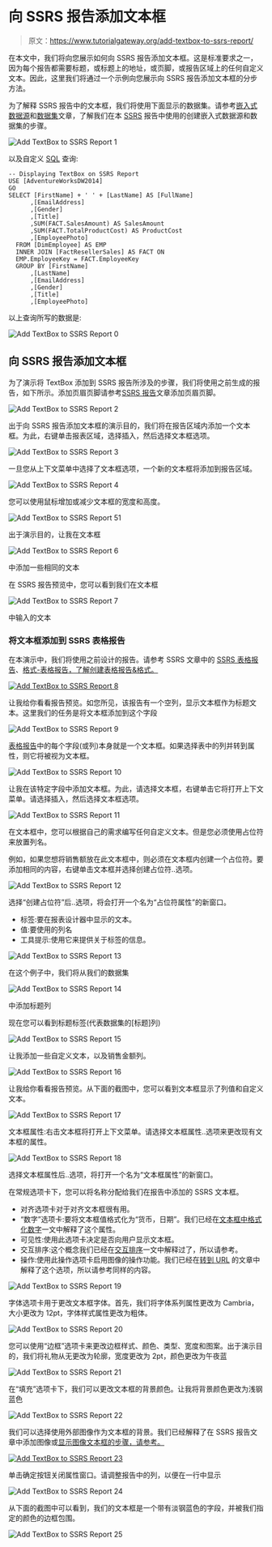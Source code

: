 # 向 SSRS 报告添加文本框

> 原文：<https://www.tutorialgateway.org/add-textbox-to-ssrs-report/>

在本文中，我们将向您展示如何向 SSRS 报告添加文本框。这是标准要求之一，因为每个报告都需要标题，或标题上的地址，或页脚，或报告区域上的任何自定义文本。因此，这里我们将通过一个示例向您展示向 SSRS 报告添加文本框的分步方法。

为了解释 SSRS 报告中的文本框，我们将使用下面显示的数据集。请参考[嵌入式数据源](https://www.tutorialgateway.org/embedded-data-source-in-ssrs/)和[数据集](https://www.tutorialgateway.org/embedded-dataset-in-ssrs/)文章，了解我们在本 [SSRS](https://www.tutorialgateway.org/ssrs/) 报告中使用的创建嵌入式数据源和数据集的步骤。

![Add TextBox to SSRS Report 1](img/3cf1777451dcd45095e9b53a226ebd87.png)

以及自定义 [SQL](https://www.tutorialgateway.org/sql/) 查询:

```
-- Displaying TextBox on SSRS Report
USE [AdventureWorksDW2014]
GO
SELECT [FirstName] + ' ' + [LastName] AS [FullName]
      ,[EmailAddress]
      ,[Gender]
      ,[Title]
      ,SUM(FACT.SalesAmount) AS SalesAmount
      ,SUM(FACT.TotalProductCost) AS ProductCost
      ,[EmployeePhoto]
  FROM [DimEmployee] AS EMP
  INNER JOIN [FactResellerSales] AS FACT ON
  EMP.EmployeeKey = FACT.EmployeeKey
  GROUP BY [FirstName]
      ,[LastName]
      ,[EmailAddress]
      ,[Gender]
      ,[Title]
      ,[EmployeePhoto]
```

以上查询所写的数据是:

![Add TextBox to SSRS Report 0](img/fa9364156f915a2565f620e47fe5c516.png)

## 向 SSRS 报告添加文本框

为了演示将 TextBox 添加到 SSRS 报告所涉及的步骤，我们将使用之前生成的报告，如下所示。添加页眉页脚请参考[SSRS 报告](https://www.tutorialgateway.org/add-headers-and-footers-to-ssrs-report/)文章添加页眉页脚。

![Add TextBox to SSRS Report 2](img/27902197151216d5c61c9ccea5228c4e.png)

出于向 SSRS 报告添加文本框的演示目的，我们将在报告区域内添加一个文本框。为此，右键单击报表区域，选择插入，然后选择文本框选项。

![Add TextBox to SSRS Report 3](img/b424828587a8451fc14e95b3df595bb2.png)

一旦您从上下文菜单中选择了文本框选项，一个新的文本框将添加到报告区域。

![Add TextBox to SSRS Report 4](img/074d212e502d8b465c066d965a23a2c1.png)

您可以使用鼠标增加或减少文本框的宽度和高度。

![Add TextBox to SSRS Report 51](img/a4c039ea3441c34dd45a528b860fc1c6.png)

出于演示目的，让我在文本框

![Add TextBox to SSRS Report 6](img/92ce642c32925f4f160780116834e90c.png)

中添加一些相同的文本

在 SSRS 报告预览中，您可以看到我们在文本框

![Add TextBox to SSRS Report 7](img/af7cc3d3f197c6be42fb170a4b534466.png)

中输入的文本

### 将文本框添加到 SSRS 表格报告

在本演示中，我们将使用之前设计的报告。请参考 SSRS 文章中的 [SSRS 表格报告](https://www.tutorialgateway.org/ssrs-table-report/)、[格式-表格报告，了解创建表格报告&格式。](https://www.tutorialgateway.org/format-table-report-in-ssrs/)

[![Add TextBox to SSRS Report 8](img/c0df8792aee11ccfd877b7e4ec8934cf.png)](https://www.tutorialgateway.org/format-table-report-in-ssrs/)

让我给你看看报告预览。如您所见，该报告有一个空列，显示文本框作为标题文本。这里我们的任务是将文本框添加到这个字段

![Add TextBox to SSRS Report 9](img/90366097d8bc8db94aa1ef1dd69c38e6.png)

[表格报告](https://www.tutorialgateway.org/ssrs-table-report/)中的每个字段(或列)本身就是一个文本框。如果选择表中的列并转到属性，则它将被视为文本框。

![Add TextBox to SSRS Report 10](img/7d2a7678857fe23cfddef68a380a82a0.png)

让我在该特定字段中添加文本框。为此，请选择文本框，右键单击它将打开上下文菜单。请选择插入，然后选择文本框选项。

![Add TextBox to SSRS Report 11](img/9c206e49ba13481ce022c4be5dd8ddd1.png)

在文本框中，您可以根据自己的需求编写任何自定义文本。但是您必须使用占位符来放置列名。

例如，如果您想将销售额放在此文本框中，则必须在文本框内创建一个占位符。要添加相同的内容，右键单击文本框并选择创建占位符..选项。

![Add TextBox to SSRS Report 12](img/1146c77825b035516a3ec4c78e8651a9.png)

选择“创建占位符”后..选项，将会打开一个名为“占位符属性”的新窗口。

*   标签:要在报表设计器中显示的文本。
*   值:要使用的列名
*   工具提示:使用它来提供关于标签的信息。

![Add TextBox to SSRS Report 13](img/1f5e1996a98ed9ab8ad5fb39a80962c2.png)

在这个例子中，我们将从我们的数据集

![Add TextBox to SSRS Report 14](img/246917d3bfcb09b98df4c9e3b03ab4f0.png)

中添加标题列

现在您可以看到标题标签(代表数据集的[标题]列)

![Add TextBox to SSRS Report 15](img/b9a1434997427f25f86f85be5f2d580b.png)

让我添加一些自定义文本，以及销售金额列。

![Add TextBox to SSRS Report 16](img/bebeb0c6c04e96ae358083ec15dba625.png)

让我给你看看报告预览。从下面的截图中，您可以看到文本框显示了列值和自定义文本。

![Add TextBox to SSRS Report 17](img/eb7b912ea99bcab833ecf95010016469.png)

文本框属性:右击文本框将打开上下文菜单。请选择文本框属性..选项来更改现有文本框的属性。

![Add TextBox to SSRS Report 18](img/8fbfaa90b2c35332160f2eca62dd0bde.png)

选择文本框属性后..选项，将打开一个名为“文本框属性”的新窗口。

在常规选项卡下，您可以将名称分配给我们在报告中添加的 SSRS 文本框。

*   对齐选项卡对于对齐文本框很有用。
*   “数字”选项卡:要将文本框值格式化为“货币，日期”。我们已经在[文本框中格式化数字](https://www.tutorialgateway.org/format-numbers-in-ssrs/)一文中解释了这个属性。
*   可见性:使用此选项卡决定是否向用户显示文本框。
*   交互排序:这个概念我们已经在[交互排序](https://www.tutorialgateway.org/ssrs-interactive-sort/)一文中解释过了，所以请参考。
*   操作:使用此操作选项卡启用图像的操作功能。我们已经在[转到 URL](https://www.tutorialgateway.org/go-to-url-action-in-ssrs/) 的文章中解释了这个选项，所以请参考同样的内容。

![Add TextBox to SSRS Report 19](img/f9cc08f169b6da31ce5856941172bded.png)

字体选项卡用于更改文本框字体。首先，我们将字体系列属性更改为 Cambria，大小更改为 12pt，字体样式属性更改为粗体。

![Add TextBox to SSRS Report 20](img/0bfffe66aeb576cb9ff5ee6add612d7f.png)

您可以使用“边框”选项卡来更改边框样式、颜色、类型、宽度和图案。出于演示目的，我们将礼物从无更改为轮廓，宽度更改为 2pt，颜色更改为午夜蓝

![Add TextBox to SSRS Report 21](img/3036f4bfb5206b1e56bbece8afe2e663.png)

在“填充”选项卡下，我们可以更改文本框的背景颜色。让我将背景颜色更改为浅钢蓝色

![Add TextBox to SSRS Report 22](img/0f8049f7e2087b7bd01f83adc92fd219.png)

我们可以选择使用外部图像作为文本框的背景。我们已经解释了在 SSRS 报告文章中添加图像或[显示图像文本框的步骤，请参考。](https://www.tutorialgateway.org/display-image-in-ssrs-report/)

[![Add TextBox to SSRS Report 23](img/2b1edd61e89098d4f4db24a973c7956b.png)](https://www.tutorialgateway.org/display-image-in-ssrs-report/)

单击确定按钮关闭属性窗口。请调整报告中的列，以便在一行中显示

![Add TextBox to SSRS Report 24](img/1a0a431da9cf463146503d68f79cb5d5.png)

从下面的截图中可以看到，我们的文本框是一个带有淡钢蓝色的字段，并被我们指定的颜色的边框包围。

![Add TextBox to SSRS Report 25](img/c4df9a2b72647f89f43cf9fa395205ea.png)